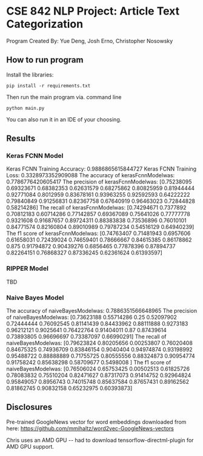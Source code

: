 # CSE 842 NLP Project: Article Text Categorization

Program Created By: Yue Deng, Josh Erno, Christopher Nosowsky


## How to run program
Install the libraries:
```commandline
pip install -r requirements.txt
```

Then run the main program via. command line

```commandline
python main.py
```

You can also run it in an IDE of your choosing.


## Results

### Keras FCNN Model
Keras FCNN Training Accuracy: 0.9886865615844727
Keras FCNN Training Loss: 0.3328973352909088
The accuracy of kerasFcnnModelwas:  0.7786776420605417
The precision of kerasFcnnModelwas:  [0.75238095 0.69323671 0.68382353 0.62631579 0.68275862 0.80825959
 0.81944444 0.92771084 0.8012959  0.83678161 0.93963255 0.92592593
 0.64222222 0.79840849 0.91256831 0.82367758 0.67640919 0.96463023
 0.72844828 0.58214286]
The recall of kerasFcnnModelwas:  [0.74294671 0.7377892  0.70812183 0.60714286 0.77142857 0.69367089
 0.75641026 0.77777778 0.9321608  0.91687657 0.89724311 0.88383838
 0.73536896 0.76010101 0.84771574 0.82160804 0.89010989 0.79787234
 0.54516129 0.64940239]
The f1 score of kerasFcnnModelwas:  [0.74763407 0.71481943 0.6957606  0.61658031 0.72439024 0.74659401
 0.78666667 0.84615385 0.86178862 0.875      0.91794872 0.90439276
 0.6856465  0.77878396 0.87894737 0.82264151 0.76868327 0.87336245
 0.62361624 0.61393597]

### RIPPER Model
TBD

### Naive Bayes Model
The accuracy of naiveBayesModelwas:  0.7886351566648965
The precision of naiveBayesModelwas:  [0.73623188 0.55714286 0.25       0.52097902 0.72444444 0.76092545
 0.81141439 0.84433962 0.88111888 0.9273183  0.96212121 0.9025641
 0.76422764 0.91404011 0.87       0.87439614 0.73893805 0.96696697
 0.73387097 0.66990291]
The recall of naiveBayesModelwas:  [0.79623824 0.80205656 0.00253807 0.76020408 0.84675325 0.74936709
 0.83846154 0.9040404  0.94974874 0.93198992 0.95488722 0.88888889
 0.71755725 0.80555556 0.88324873 0.90954774 0.91758242 0.85638298
 0.58709677 0.5498008 ]
The f1 score of naiveBayesModelwas:  [0.76506024 0.65753425 0.00502513 0.61825726 0.78083832 0.75510204
 0.82471627 0.87317073 0.91414752 0.92964824 0.95849057 0.8956743
 0.74015748 0.85637584 0.87657431 0.89162562 0.81862745 0.90832158
 0.65232975 0.60393873]


## Disclosures
Pre-trained GoogleNews vector for word embeddings downloaded from here:
https://github.com/mmihaltz/word2vec-GoogleNews-vectors

Chris uses an AMD GPU -- had to download tensorflow-directml-plugin for AMD GPU support.